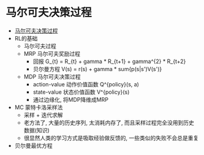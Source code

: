# 马尔可夫决策过程

* [马尔可夫决策过程](https://hrl.boyuai.com/chapter/1/%E9%A9%AC%E5%B0%94%E5%8F%AF%E5%A4%AB%E5%86%B3%E7%AD%96%E8%BF%87%E7%A8%8B/)
* RL的基础
  * 马尔可夫过程
  * MRP 马尔可夫奖励过程
    * 回报 G_{t} = R_{t} + gamma * R_{t+1} + gamma^{2} * R_{t+2}
    * 贝尔曼方程 V(s) = r(s) + gamma * sum{p(s|s')V(s')}
  * MDP 马尔可夫决策过程
    * action-value 动作价值函数 Q^{policy}(s, a)
    * state-value 状态价值函数 V^{policy}(s)
    * 通过边缘化, 将MDP降维成MRP
* MC 蒙特卡洛采样法
  * 采样 + 迭代求解
  * 老方法了, 大量的历史序列, 太消耗内存了, 而且采样过程完全没用到历史数据(知识)
  * 很显然人类的学习方式是吸取经验做反馈的, 一些类似的失败不会总是重复
* 贝尔曼最优方程
